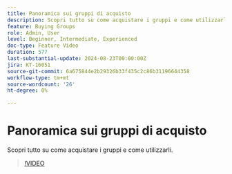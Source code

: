```yaml
---
title: Panoramica sui gruppi di acquisto
description: Scopri tutto su come acquistare i gruppi e come utilizzarli.
feature: Buying Groups
role: Admin, User
level: Beginner, Intermediate, Experienced
doc-type: Feature Video
duration: 577
last-substantial-update: 2024-08-23T00:00:00Z
jira: KT-16051
source-git-commit: 6a675844e2b29326b33f435c2c86b31196644358
workflow-type: tm+mt
source-wordcount: '26'
ht-degree: 0%

---
```



# Panoramica sui gruppi di acquisto

Scopri tutto su come acquistare i gruppi e come utilizzarli.

>[!VIDEO](https://video.tv.adobe.com/v/3433078/?learn=on)
